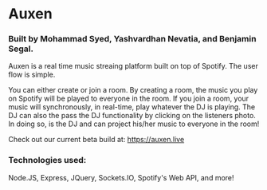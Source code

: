 # Auxen

### Built by Mohammad Syed, Yashvardhan Nevatia, and Benjamin Segal.

Auxen is a real time music streaing platform built on top of Spotify. 
The user flow is simple.

You can either create or join a room. By creating a room, the music you play on Spotify will be played to everyone in the room.
If you join a room, your music will synchronously, in real-time, play whatever the DJ is playing. 
The DJ can also the pass the DJ functionality by clicking on the listeners photo. In doing so, is the DJ and can project his/her music to everyone in the room!

Check out our current beta build at: https://auxen.live


### Technologies used:

Node.JS, Express, JQuery, Sockets.IO, Spotify's Web API, and more! 
